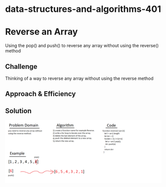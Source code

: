 # data-structures-and-algorithms-401

# Reverse an Array
Using the pop() and push() to reverse any array without using the reverse() method
## Challenge
Thinking of a way to reverse any array without using the reverse method
## Approach & Efficiency
<!-- What approach did you take? Why? What is the Big O space/time for this approach? -->

## Solution
<!-- Embedded whiteboard image -->
![array-reverse](/assets/array-reverse.png)